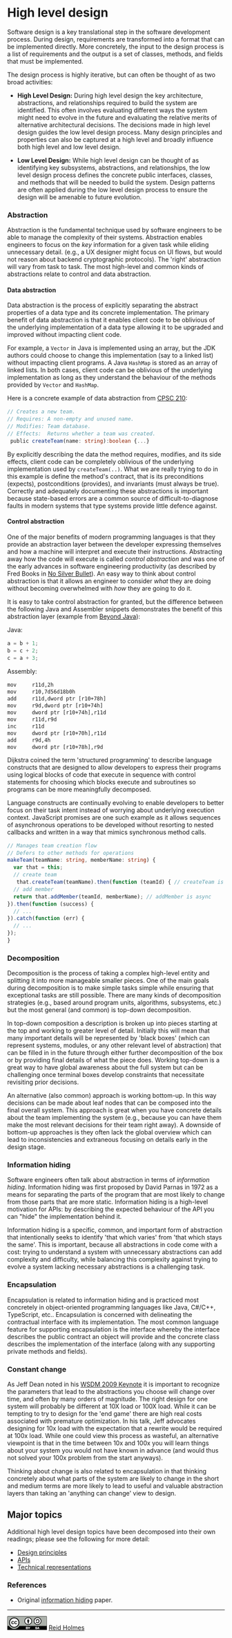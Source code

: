 # High level design

Software design is a key translational step in the software development process. During design, requirements are transformed into a format that can be implemented directly. More concretely, the input to the design process is a list of requirements and the output is a set of classes, methods, and fields that must be implemented. 

The design process is highly iterative, but can often be thought of as two broad activities:

* **High Level Design:** During high level design the key architecture, abstractions, and relationships required to build the system are identified. This often involves evaluating different ways the system might need to evolve in the future and evaluating the relative merits of alternative architectural decisions. The decisions made in high level design guides the low level design process. Many design principles and properties can also be captured at a high level and broadly influence both high level and low level design.

* **Low Level Design:** While high level design can be thought of as identifying key subsystems, abstractions, and relationships, the low level design process defines the concrete public interfaces, classes, and methods that will be needed to build the system. Design patterns are often applied during the low level design process to ensure the design will be amenable to future evolution.

### Abstraction

Abstraction is the fundamental technique used by software engineers to be able to manage the complexity of their systems. Abstraction enables engineers to focus on the _key_ information for a given task while eliding unnecessary detail. (e.g., a UX designer might focus on UI flows, but would not reason about backend cryptographic protocols). The 'right' abstraction will vary from task to task. The most high-level and common kinds of abstractions relate to control and data abstraction.

#### Data abstraction

Data abstraction is the process of explicitly separating the abstract properties of a data type and its concrete implementation. The primary benefit of data abstraction is that it enables client code to be oblivious of the underlying implementation of a data type allowing it to be upgraded and improved without impacting client code.

For example, a ```Vector``` in Java is implemented using an array, but the JDK authors could choose to change this implementation (say to a linked list) without impacting client programs. A Java ```HashMap``` is stored as an array of linked lists. In both cases, client code can be oblivious of the underlying implementation as long as they understand the behaviour of the methods provided by ```Vector``` and ```HashMap```. 

Here is a concrete example of data abstraction from [CPSC 210](https://sites.google.com/site/ubccpsc2102015s2/schedule/ubc-cpsc-210-robust-classes.pdf?attredirects=0&d=1):

```typescript
// Creates a new team.
// Requires: A non-empty and unused name.
// Modifies: Team database.
// Effects:  Returns whether a team was created.
 public createTeam(name: string):boolean {...} 
```

By explicitly describing the data the method requires, modifies, and its side effects, client code can be completely oblivious of the underlying implementation used by ```createTeam(..)```. What we are really trying to do in this example is define the method's contract, that is its preconditions (expects), postconditions (provides), and invariants (must always be true). Correctly and adequately documenting these abstractions is important because state-based errors are a common source of difficult-to-diagnose faults in modern systems that type systems provide little defence against.

#### Control abstraction

One of the major benefits of modern programming languages is that they provide an abstraction layer between the developer expressing themselves and how a machine will interpret and execute their instructions. Abstracting away how the code will execute is called *control abstraction* and was one of the early advances in software engineering productivity (as described by Fred Books in [No Silver Bullet](http://worrydream.com/refs/Brooks-NoSilverBullet.pdf)). An easy way to think about control abstraction is that it allows an engineer to consider *what* they are doing without becoming overwhelmed with *how* they are going to do it.

It is easy to take control abstraction for granted, but the difference between the following Java and Assembler snippets demonstrates the benefit of this abstraction layer (example from [Beyond Java](http://www.beyondjava.net/blog/java-programmers-guide-assembler-language/)):

Java:

```java
a = b + 1;
b = c + 2;
c = a + 3;
```

Assembly:

```assembly_x86
mov     r11d,2h                   
mov     r10,7d56d18b0h            
add     r11d,dword ptr [r10+78h]  
mov     r9d,dword ptr [r10+74h]   
mov     dword ptr [r10+74h],r11d  
mov     r11d,r9d                  
inc     r11d                      
mov     dword ptr [r10+70h],r11d  
add     r9d,4h                    
mov     dword ptr [r10+78h],r9d   
```

Dijkstra coined the term 'structured programming' to describe language constructs that are designed to allow developers to express their programs using logical blocks of code that execute in sequence with control statements for choosing which blocks execute and subroutines so programs can be more meaningfully decomposed.

Language constructs are continually evolving to enable developers to better focus on their task intent instead of worrying about underlying execution context. JavaScript promises are one such example as it allows sequences of asynchronous operations to be developed without resorting to nested callbacks and written in a way that mimics synchronous method calls.

```typescript
// Manages team creation flow
// Defers to other methods for operations
makeTeam(teamName: string, memberName: string) {
  var that = this;
  // create team
   that.createTeam(teamName).then(function (teamId) { // createTeam is async
  // add member
  return that.addMember(teamId, memberName); // addMember is async
}).then(function (success) {
  // ...
}).catch(function (err) {
  // ...
});
}
```

### Decomposition

Decomposition is the process of taking a complex high-level entity and splitting it into more manageable smaller pieces. One of the main goals during decomposition is to make simple tasks simple while ensuring that exceptional tasks are still possible. There are many kinds of decomposition strategies (e.g., based around program units, algorithms, subsystems, etc.) but the most general (and common) is top-down decomposition. 

In top-down composition a description is broken up into pieces starting at the top and working to greater level of detail. Initially this will mean that many important details will be represented by 'black boxes' (which can represent systems, modules, or any other relevant level of abstraction) that can be filled in in the future through either further decomposition of the box or by providing final details of what the piece does. Working top-down is a great way to have global awareness about the full system but can be challenging once terminal boxes develop constraints that necessitate revisiting prior decisions.

An alternative (also common) approach is working bottom-up. In this way decisions can be made about leaf nodes that can be composed into the final overall system. This approach is great when you have concrete details about the team implementing the system (e.g., because you can have them make the most relevant decisions for their team right away). A downside of bottom-up approaches is they often lack the global overview which can lead to inconsistencies and extraneous focusing on details early in the design stage.

<!-- LOWTODO: add decomposing user stories here 
#### Example: Decomposing user stories
-->

<!-- MEDTODO: decomposition levels -->

### Information hiding 

Software engineers often talk about abstraction in terms of _information hiding_.  Information hiding was first proposed by David Parnas in 1972 as a means for separating the parts of the program that are most likely to change from those parts that are more static. Information hiding is a high-level motivation for APIs: by describing the expected behaviour of the API you can "hide" the implementation behind it. 

Information hiding is a specific, common, and important form of abstraction that intentionally seeks to identify 'that which varies' from 'that which stays the same'. This is important, because all abstractions in code come with a cost: trying to understand a system with unnecessary abstractions can add complexity and difficulty, while balancing this complexity against trying to evolve a system lacking necessary abstractions is a challenging task.


### Encapsulation

Encapsulation is related to information hiding and is practiced most concretely in object-oriented programming languages like Java, C#/C++, TypeScript, etc..  Encapsulation is concerned with delineating the contractual interface with its implementation. The most common language feature for supporting encapsulation is the interface whereby the interface describes the public contract an object will provide and the concrete class describes the implementation of the interface (along with any supporting private methods and fields).

### Constant change

As Jeff Dean noted in his [WSDM 2009 Keynote](http://static.googleusercontent.com/media/research.google.com/en//people/jeff/WSDM09-keynote.pdf) it is important to recognize the parameters that lead to the abstractions you choose will change over time, and often by many orders of magnitude. The right design for one system will probably be different at 10X load or 100X load. While it can be tempting to try to design for the 'end game' there are high real costs associated with premature optimization. In his talk, Jeff advocates designing for 10x load with the expectation that a rewrite would be required at 100x load. While one could view this process as wasteful, an alternative viewpoint is that in the time between 10x and 100x you will learn things about your system you would not have known in advance (and would thus not solved your 100x problem from the start anyways).

Thinking about change is also related to encapsulation in that thinking concretely about what parts of the system are likely to change in the short and medium terms are more likely to lead to useful and valuable abstraction layers than taking an 'anything can change' view to design.

## Major topics

Additional high level design topics have been decomposed into their own readings; please see the following for more detail:

* [Design principles](DesignPrinciples.md)
* [APIs](API.md)
* [Technical representations](Representations.md)

### References

* Original [information hiding](http://www.cs.umd.edu/class/spring2003/cmsc838p/Design/criteria.pdf) paper.

---
[![](figures/CCSA.png "Creative Commons: Attribution-ShareAlike")](https://creativecommons.org/licenses/by-sa/3.0/) [Reid Holmes](https://www.cs.ubc.ca/~rtholmes/)
